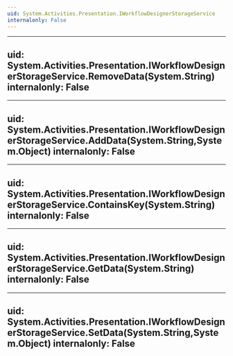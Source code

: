 ```yaml
---
uid: System.Activities.Presentation.IWorkflowDesignerStorageService
internalonly: False
---
```


---
uid: System.Activities.Presentation.IWorkflowDesignerStorageService.RemoveData(System.String)
internalonly: False
---

---
uid: System.Activities.Presentation.IWorkflowDesignerStorageService.AddData(System.String,System.Object)
internalonly: False
---

---
uid: System.Activities.Presentation.IWorkflowDesignerStorageService.ContainsKey(System.String)
internalonly: False
---

---
uid: System.Activities.Presentation.IWorkflowDesignerStorageService.GetData(System.String)
internalonly: False
---

---
uid: System.Activities.Presentation.IWorkflowDesignerStorageService.SetData(System.String,System.Object)
internalonly: False
---
